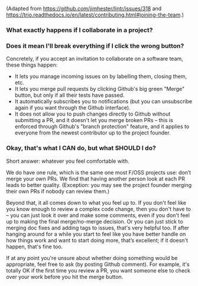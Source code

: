 (Adapted from https://github.com/jimhester/lintr/issues/318 and https://trio.readthedocs.io/en/latest/contributing.html#joining-the-team.)

### What exactly happens if I collaborate in a project? 

### Does it mean I'll break everything if I click the wrong button?

Concretely, if you accept an invitation to collaborate on a software team, these things happen:

* It lets you manage incoming issues on by labelling them, closing them, etc.
* It lets you merge pull requests by clicking Github's big green "Merge" button, but only if all their tests have passed.
* It automatically subscribes you to notifications (but you can unsubscribe again if you want through the Github interface).
* It does not allow you to push changes directly to Github without submitting a PR, and it doesn't let you merge broken PRs – this is enforced through Github's "branch protection" feature, and it applies to everyone from the newest contributor up to the project founder.

### Okay, that's what I CAN do, but what SHOULD I do?

Short answer: whatever you feel comfortable with.

We do have one rule, which is the same one most F/OSS projects use: don’t merge your own PRs. We find that having another person look at each PR leads to better quality. (Exception: you may see the project founder merging their own PRs if nobody can review them.)

Beyond that, it all comes down to what you feel up to. If you don't feel like you know enough to review a complex code change, then you don't have to – you can just look it over and make some comments, even if you don't feel up to making the final merge/no-merge decision. Or you can just stick to merging doc fixes and adding tags to issues, that's very helpful too. If after hanging around for a while you start to feel like you have better handle on how things work and want to start doing more, that’s excellent; if it doesn't happen, that's fine too.

If at any point you're unsure about whether doing something would be appropriate, feel free to ask (by posting Github comment). For example, it's totally OK if the first time you review a PR, you want someone else to check over your work before you hit the merge button.


